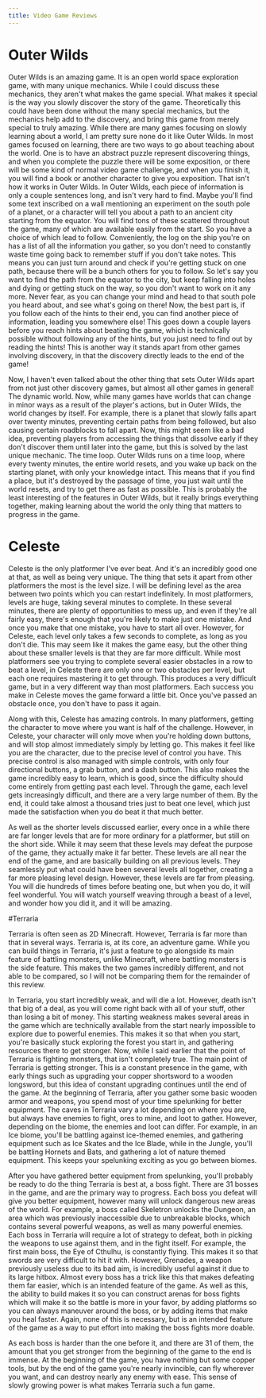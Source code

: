 ```yaml
---
title: Video Game Reviews
---
```

# Outer Wilds

Outer Wilds is an amazing game. It is an open world space exploration game, with many unique mechanics. While I could discuss these mechanics, they aren't what makes the game special. What makes it special is the way you slowly discover the story of the game. Theoretically this could have been done without the many special mechanics, but the mechanics help add to the discovery, and bring this game from merely special to truly amazing. While there are many games focusing on slowly learning about a world, I am pretty sure none do it like Outer Wilds. In most games focused on learning, there are two ways to go about teaching about the world. One is to have an abstract puzzle represent discovering things, and when you complete the puzzle there will be some exposition, or there will be some kind of normal video game challenge, and when you finish it, you will find a book or another character to give you exposition. That isn't how it works in Outer Wilds. In Outer Wilds, each piece of information is only a couple sentences long, and isn't very hard to find. Maybe you'll find some text inscribed on a wall mentioning an experiment on the south pole of a planet, or a character will tell you about a path to an ancient city starting from the equator. You will find tons of these scattered throughout the game, many of which are available easily from the start. So you have a choice of which lead to follow. Conveniently, the log on the ship you're on has a list of all the information you gather, so you don't need to constantly waste time going back to remember stuff if you don't take notes. This means you can just turn around and check if you're getting stuck on one path, because there will be a bunch others for you to follow. So let's say you want to find the path from the equator to the city, but keep falling into holes and dying or getting stuck on the way, so you don't want to work on it any more. Never fear, as you can change your mind and head to that south pole you heard about, and see what's going on there! Now, the best part is, if you follow each of the hints to their end, you can find another piece of information, leading you somewhere else! This goes down a couple layers before you reach hints about beating the game, which is technically possible without following any of the hints, but you just need to find out by reading the hints! This is another way it stands apart from other games involving discovery, in that the discovery directly leads to the end of the game!

Now, I haven't even talked about the other thing that sets Outer Wilds apart from not just other discovery games, but almost all other games in general! The dynamic world. Now, while many games have worlds that can change in minor ways as a result of the player's actions, but in Outer Wilds, the world changes by itself. For example, there is a planet that slowly falls apart over twenty minutes, preventing certain paths from being followed, but also causing certain roadblocks to fall apart. Now, this might seem like a bad idea, preventing players from accessing the things that dissolve early if they don't discover them until later into the game, but this is solved by the last unique mechanic. The time loop. Outer Wilds runs on a time loop, where every twenty minutes, the entire world resets, and you wake up back on the starting planet, with only your knowledge intact. This means that if you find a place, but it's destroyed by the passage of time, you just wait until the world resets, and try to get there as fast as possible. This is probably the least interesting of the features in Outer Wilds, but it really brings everything together, making learning about the world the only thing that matters to progress in the game.

# Celeste

Celeste is the only platformer I've ever beat. And it's an incredibly good one at that, as well as being very unique. The thing that sets it apart from other platformers the most is the level size. I will be defining level as the area between two points which you can restart indefinitely. In most platformers, levels are huge, taking several minutes to complete. In these several minutes, there are plenty of opportunities to mess up, and even if they're all fairly easy, there's enough that you're likely to make just one mistake. And once you make that one mistake, you have to start all over. However, for Celeste, each level only takes a few seconds to complete, as long as you don't die. This may seem like it makes the game easy, but the other thing about these smaller levels is that they are far more difficult. While most platformers see you trying to complete several easier obstacles in a row to beat a level, in Celeste there are only one or two obstacles per level, but each one requires mastering it to get through. This produces a very difficult game, but in a very different way than most platformers. Each success you make in Celeste moves the game forward a little bit. Once you've passed an obstacle once, you don't have to pass it again.

Along with this, Celeste has amazing controls. In many platformers, getting the character to move where you want is half of the challenge. However, in Celeste, your character will only move when you're holding down buttons, and will stop almost immediately simply by letting go. This makes it feel like you are the character, due to the precise level of control you have. This precise control is also managed with simple controls, with only four directional buttons, a grab button, and a dash button. This also makes the game incredibly easy to learn, which is good, since the difficulty should come entirely from getting past each level. Through the game, each level gets increasingly difficult, and there are a very large number of them. By the end, it could take almost a thousand tries just to beat one level, which just made the satisfaction when you do beat it that much better.

As well as the shorter levels discussed earlier, every once in a while there are far longer levels that are for more ordinary for a platformer, but still on the short side. While it may seem that these levels may defeat the purpose of the game, they actually make it far better. These levels are all near the end of the game, and are basically building on all previous levels. They seamlessly put what could have been several levels all together, creating a far more pleasing level design. However, these levels are far from pleasing. You will die hundreds of times before beating one, but when you do, it will feel wonderful. You will watch yourself weaving through a beast of a level, and wonder how you did it, and it will be amazing.

#Terraria

Terraria is often seen as 2D Minecraft. However, Terraria is far more than that in several ways. Terraria is, at its core, an adventure game. While you can build things in Terraria, it's just a feature to go alongside its main feature of battling monsters, unlike Minecraft, where battling monsters is the side feature. This makes the two games incredibly different, and not able to be compared, so I will not be comparing them for the remainder of this review.

In Terraria, you start incredibly weak, and will die a lot. However, death isn't that big of a deal, as you will come right back with all of your stuff, other than losing a bit of money. This starting weakness makes several areas in the game which are technically available from the start nearly impossible to explore due to powerful enemies. This makes it so that when you start, you're basically stuck exploring the forest you start in, and gathering resources there to get stronger. Now, while I said earlier that the point of Terraria is fighting monsters, that isn't completely true. The main point of Terraria is getting stronger. This is a constant presence in the game, with early things such as upgrading your copper shortsword to a wooden longsword, but this idea of constant upgrading continues until the end of the game. At the beginning of Terraria, after you gather some basic wooden armor and weapons, you spend most of your time spelunking for better equipment. The caves in Terraria vary a lot depending on where you are, but always have enemies to fight, ores to mine, and loot to gather. However, depending on the biome, the enemies and loot can differ. For example, in an Ice biome, you'll be battling against ice-themed enemies, and gathering equipment such as Ice Skates and the Ice Blade, while in the Jungle, you'll be battling Hornets and Bats, and gathering a lot of nature themed equipment. This keeps your spelunking exciting as you go between biomes.

After you have gathered better equipment from spelunking, you'll probably be ready to do the thing Terraria is best at, a boss fight. There are 31 bosses in the game, and are the primary way to progress. Each boss you defeat will give you better equipment, however many will unlock dangerous new areas of the world. For example, a boss called Skeletron unlocks the Dungeon, an area which was previously inaccessible due to unbreakable blocks, which contains several powerful weapons, as well as many powerful enemies. Each boss in Terraria will require a lot of strategy to defeat, both in picking the weapons to use against them, and in the fight itself. For example, the first main boss, the Eye of Cthulhu, is constantly flying. This makes it so that swords are very difficult to hit it with. However, Grenades, a weapon previously useless due to its bad aim, is incredibly useful against it due to its large hitbox. Almost every boss has a trick like this that makes defeating them far easier, which is an intended feature of the game. As well as this, the ability to build makes it so you can construct arenas for boss fights which will make it so the battle is more in your favor, by adding platforms so you can always maneuver around the boss, or by adding items that make you heal faster. Again, none of this is necessary, but is an intended feature of the game as a way to put effort into making the boss fights more doable.

As each boss is harder than the one before it, and there are 31 of them, the amount that you get stronger from the beginning of the game to the end is immense. At the beginning of the game, you have nothing but some copper tools, but by the end of the game you're nearly invincible, can fly wherever you want, and can destroy nearly any enemy with ease. This sense of slowly growing power is what makes Terraria such a fun game.

